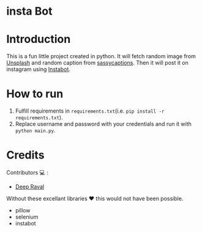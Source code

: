 # insta Bot

# Introduction
This is a fun little project created in python. It will fetch random image from [Unsplash](https://source.unsplash.com/) and random caption from [sassycaptions](https://sassycaptions.com/generator/). Then it will post it on instagram using [Instabot](https://github.com/instagrambot/instabot).

# How to run 

  1. Fulfill requirements in ```requirements.txt```(i.e. ```pip install -r requirements.txt```).
  2. Replace username and password with your credentials and run it with
     ```python main.py```.

# Credits

Contributors :computer: : 
  
  * [Deep Raval](https://github.com/imdeep2905)

Without these excellant libraries :heart: this would not have been possible.
   
   * pillow
   * selenium
   * instabot
